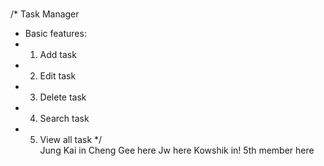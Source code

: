 # 
/* Task Manager 
*  Basic features:
*   1. Add task
*   2. Edit task
*   3. Delete task
*   4. Search task
*   5. View all task
*/	 	
Jung Kai in
Cheng Gee here
Jw here
Kowshik in!
5th member here